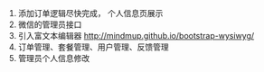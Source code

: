 1. 添加订单逻辑尽快完成， 个人信息页展示
2. 微信的管理员接口
3. 引入富文本编辑器 http://mindmup.github.io/bootstrap-wysiwyg/
4. 订单管理、套餐管理、用户管理、反馈管理
5. 管理员个人信息修改

